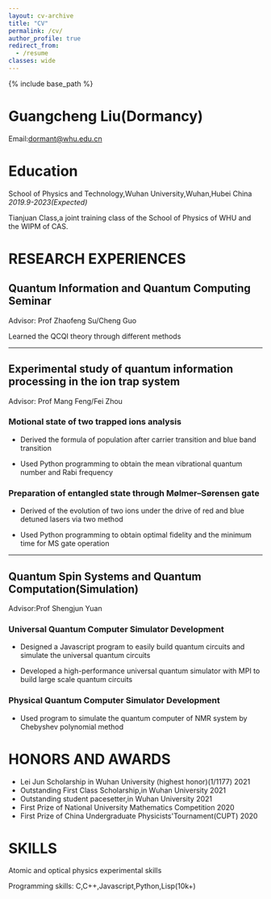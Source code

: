 ```yaml
---
layout: cv-archive
title: "CV"
permalink: /cv/
author_profile: true
redirect_from:
  - /resume
classes: wide
---
```


<style>
a.uline {text-decoration:underline;}
</style>

{% include base_path %}



# **Guangcheng Liu(Dormancy)**

Email:[dormant@whu.edu.cn](mailto:dormant@whu.edu.cn)

# Education

School of Physics and Technology,Wuhan University,Wuhan,Hubei China   *2019.9-2023(Expected)*

Tianjuan Class,a joint training class of the School of Physics of WHU and the WIPM of CAS.

# RESEARCH EXPERIENCES

## Quantum Information and Quantum Computing Seminar

Advisor: Prof Zhaofeng Su/Cheng Guo

Learned the QCQI theory through different methods


---

## Experimental study of quantum information processing in the ion trap system

Advisor: Prof Mang Feng/Fei Zhou

### Motional state of two trapped ions analysis

+ Derived the formula of population after carrier transition and blue band transition

+ Used Python programming to obtain the mean vibrational quantum number and Rabi frequency

### Preparation of entangled state through Mølmer–Sørensen gate

+ Derived of the evolution of two ions under the drive of red and blue detuned lasers via two method

+ Used Python programming to obtain optimal fidelity and the minimum time for MS gate operation

---

## Quantum Spin Systems and Quantum Computation(Simulation)

Advisor:Prof Shengjun Yuan

### Universal Quantum Computer Simulator Development

+ Designed a Javascript program to easily build quantum circuits and simulate the universal quantum circuits

+ Developed a high-performance universal quantum simulator with MPI to build large scale quantum circuits


### Physical Quantum Computer Simulator Development

+ Used program to simulate the quantum computer of NMR system by Chebyshev polynomial method


# HONORS AND AWARDS

+ Lei Jun Scholarship in Wuhan University (highest honor)(1/1177)         2021
+ Outstanding First Class Scholarship,in Wuhan University                 2021
+ Outstanding student pacesetter,in Wuhan University                      2021
+ First Prize of National University Mathematics Competition              2020
+ First Prize of China Undergraduate Physicists'Tournament(CUPT)          2020

# SKILLS

Atomic and optical physics experimental skills

Programming skills: C,C++,Javascript,Python,Lisp(10k+)

